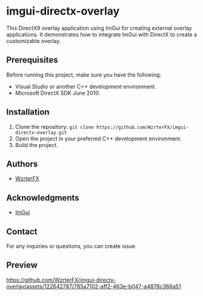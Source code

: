# imgui-directx-overlay
This DirectX9 overlay application using ImGui for creating external overlay applications. It demonstrates how to integrate ImGui with DirectX to create a customizable overlay.

## Prerequisites
Before running this project, make sure you have the following:
- Visual Studio or another C++ development environment.
- Microsoft DirectX SDK June 2010.

## Installation
1. Clone the repository:
```git clone https://github.com/WzrterFX/imgui-directx-overlay.git```
2. Open the project in your preferred C++ development environment.
3. Build the project.

## Authors
- [WzrterFX](https://github.com/WzrterFX)

## Acknowledgments
- [ImGui](https://github.com/ocornut/imgui)

## Contact
For any inquiries or questions, you can create issue.

## Preview
https://github.com/WzrterFX/imgui-directx-overlay/assets/122642787/785a7102-aff2-463e-b047-a4878c366a51
